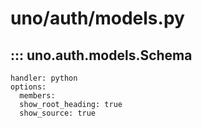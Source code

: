 # uno/auth/models.py

## ::: uno.auth.models.Schema

    handler: python
    options:
      members:
      show_root_heading: true
      show_source: true
